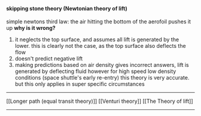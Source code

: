 #### skipping stone theory (Newtonian theory of lift)
simple newtons third law: the air hitting the bottom of the aerofoil pushes it up
__why is it wrong?__
1. it neglects the top surface, and assumes all lift is generated by the lower. this is clearly not the case, as the top surface also deflects the flow
2. doesn't predict negative lift
3. making predictions based on air density gives incorrect answers, lift is generated by deflecting fluid
however for high speed low density conditions (space shuttle's early re-entry) this theory is very accurate. but this only applies in super specific circumstances

---
[[Longer path (equal transit theory)]]
[[Venturi theory]]
[[The Theory of lift]]

---